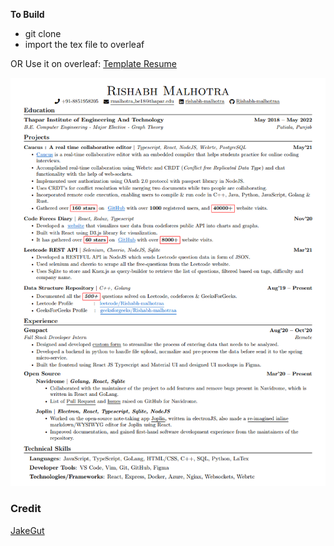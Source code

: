 **To Build**

- git clone
- import the tex file to overleaf

OR Use it on overleaf: [Template Resume](https://www.overleaf.com/latex/templates/jakes-resume-anonymous/cstpnrbkhndn)

[![Resume Preview][resume-preview]](https://github.com/Rishabh-malhotraa/resume/blob/main/Rishabh_Malhtora_Resume.pdf)

### Credit

[JakeGut](https://github.com/jakegut/resume)

[resume-preview]: resume.png
